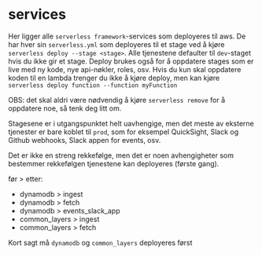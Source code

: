 # services

Her ligger alle ```serverless framework```-services som deployeres til aws.
De har hver sin ```serverless.yml``` som deployeres til et stage ved å kjøre
```serverless deploy --stage <stage>```.
Alle tjenestene defaulter til ```dev```-staget hvis du ikke gir et stage.
Deploy brukes også for å oppdatere stages som er live med ny kode, nye api-nøkler, roles, osv.
Hvis du kun skal oppdatere koden til en lambda trenger du ikke å kjøre deploy,
men kan kjøre ```serverless deploy function --function myFunction```

OBS: det skal aldri være nødvendig å kjøre ```serverless remove``` for å oppdatere noe,
så tenk deg litt om.

Stagesene er i utgangspunktet helt uavhengige, men det meste av eksterne tjenester er bare koblet
til ```prod```, som for eksempel QuickSight, Slack og Github webhooks, Slack appen for events, osv.

Det er ikke en streng rekkefølge, men det er noen avhengigheter som bestemmer rekkefølgen
tjenestene kan deployeres (første gang).

før > etter:
* dynamodb > ingest
* dynamodb > fetch
* dynamodb > events_slack_app
* common_layers > ingest
* common_layers > fetch

Kort sagt må ```dynamodb``` og ```common_layers``` deployeres først

